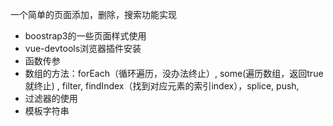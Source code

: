 一个简单的页面添加，删除，搜索功能实现

* boostrap3的一些页面样式使用
* vue-devtools浏览器插件安装
* 函数传参
* 数组的方法：forEach（循环遍历，没办法终止）, some(遍历数组，返回true就终止) , filter, findIndex（找到对应元素的索引index），splice, push, 
* 过滤器的使用
* 模板字符串

